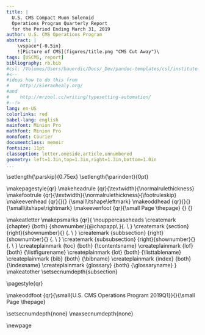 ```yaml
---
title: |
  U.S. CMS Compact Muon Solenoid
  Operations Program Quarterly Report
  for the Period Ending March 31, 2019
author: U.S. CMS Operations Program
abstract: |
    \vspace*{-0.5in}
    ![Picture of CMS](figures/title.png "CMS Cut Away")\ 
tags: [USCMS, report]
bibliography: rb.bib
#csl: /Volumes/Users/bauerdic/Docs/_Dev/pandoc-templates/csl/institute-of-physics-numeric.csl
#<--
#ideas how to do this from
#    http://kieranhealy.org/
#and
#    http://mrzool.cc/writing/typesetting-automation/
#--!>
lang: en-US
colorlinks: red
babel-lang: english
mainfont: Minion Pro
mathfont: Minion Pro
monofont: Courier
documentclass: memoir
fontsize: 11pt
classoption: letter,oneside,article,unnumbered
geometry: left=1.3in,top=1.3in,right=1.3in,bottom=1.0in
...
```

<!--
\makeoddfoot  {qr}{\myAddRevision\hspace*{-0.07in} \small{U.S. CMS Operations Program 2019Q1}}{}{\small Page \thepage}
\chapterstyle{veelo}
-->
\setlength{\parskip}{0.75ex}
\setlength{\parindent}{0pt}

\makepagestyle{qr}
\makeheadrule {qr}{\textwidth}{\normalrulethickness}
\makefootrule {qr}{\textwidth}{\normalrulethickness}{\footruleskip}
\makeevenhead {qr}{}{} {\small\itshape\leftmark}
\makeoddhead  {qr}{}{}{\small\itshape\rightmark}
\makeevenfoot {qr}{\small Page \thepage} {}    {}

\makeatletter
\makepsmarks  {qr}{
    \nouppercaseheads
    \createmark {chapter} {both} {shownumber}{\@chapapp\ }{. \ }
    \createmark {section}       {right}{shownumber}{} {. \ }
    \createmark {subbsection}   {right}{shownumber}{} {. \ }
    \createmark {subsubsection} {right}{shownumber}{} {. \ }
    \createplainmark {toc}      {both} {\contentsname}
    \createplainmark {lof}      {both} {\listfigurename}
    \createplainmark {lot}      {both} {\listtablename}
    \createplainmark {bib}      {both} {\bibname}
    \createplainmark {index}    {both} {\indexname}
    \createplainmark {glossary} {both} {\glossaryname}
}
\makeatother
\setsecnumdepth{subsection}

\pagestyle{qr}


\makeoddfoot  {qr}{\small{U.S. CMS Operations Program 2019Q1}}{}{\small Page \thepage}


\setsecnumdepth{none}
\maxsecnumdepth{none}

\newpage
